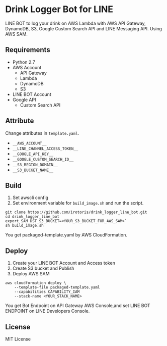 # Drink Logger Bot for LINE
LINE BOT to log your drink on AWS Lambda with AWS API Gateway, DynamoDB, S3, Google Custom Search API and LINE Messaging API.
Using AWS SAM.

## Requirements
* Python 2.7
* AWS Account
  * API Gateway
  * Lambda
  * DynamoDB
  * S3
* LINE BOT Account
* Google API
  * Custom Search API

## Attribute
Change attributes in `template.yaml`.
* `__AWS_ACCOUNT__`
* `__LINE_CHANNEL_ACCESS_TOKEN__`
* `__GOOGLE_API_KEY__`
* `__GOOGLE_CUSTOM_SEARCH_ID__`
* `__S3_REGION_DOMAIN__`
* `__S3_BUCKET_NAME__`

## Build
1. Set awscli config
1. Set environment variable for `build_image.sh` and run the script.  
```
git clone https://github.com/irotoris/drink_logger_line_bot.git
cd drink_logger_line_bot
export SAM_DST_S3_BUCKET=<YOUR_S3_BUCKET_FOR_AWS_SAM>`
sh build_image.sh
```

You get packaged-template.yaml by AWS CloudFormation.

## Deploy
1. Create your LINE BOT Account and Access token
1. Create S3 bucket and Publish
1. Deploy AWS SAM
```
aws cloudformation deploy \
    --template-file packaged-template.yaml 
    --capabilities CAPABILITY_IAM 
    --stack-name <YOUR_STACK_NAME>
```

You get Bot Endpoint on API Gateway AWS Console,and set LINE BOT ENDPOINT on LINE Developers Console.

## License
MIT License
